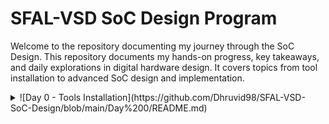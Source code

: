 # SFAL-VSD SoC Design Program
Welcome to the repository documenting my journey through the SoC Design. This repository documents my hands-on progress, key takeaways, and daily explorations in digital hardware design. It covers topics from tool installation to advanced SoC design and implementation.

<details> 
<summary> ![Day 0 - Tools Installation](https://github.com/Dhruvid98/SFAL-VSD-SoC-Design/blob/main/Day%200/README.md) </summary>
</details>
